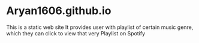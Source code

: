 # Aryan1606.github.io

This is a static web site
It provides user with playlist of certain music genre, which they can click to view that very Playlist on Spotify

